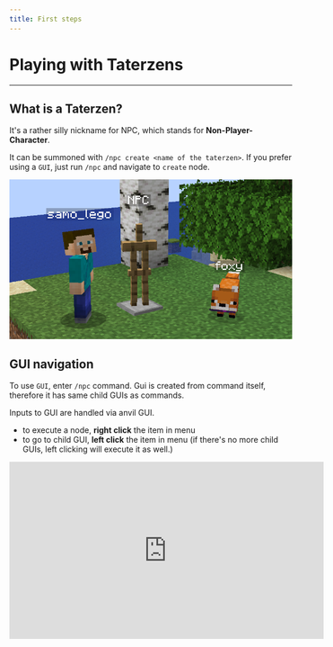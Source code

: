 ```yaml
---
title: First steps
---
```


# Playing with Taterzens

---


## What is a Taterzen?

It's a rather silly nickname for NPC, which stands for **Non-Player-Character**.

It can be summoned with `/npc create <name of the taterzen>`.
If you prefer using a `GUI`, just run `/npc` and navigate to `create` node.

![screenshot](../../assets/img/main_background.png)

## GUI navigation

To use `GUI`, enter `/npc` command.
Gui is created from command itself, therefore it has same child GUIs as commands.

Inputs to GUI are handled via anvil GUI.

* to execute a node, **right click** the item in menu
* to go to child GUI, **left click** the item in menu (if there's no more child GUIs, left clicking will execute it as well.)

<iframe width="560" height="315" src="https://www.youtube-nocookie.com/embed/by59c1Ac-a0" title="YouTube video player" frameborder="0" allow="accelerometer; autoplay; clipboard-write; encrypted-media; gyroscope; picture-in-picture" allowfullscreen></iframe>
